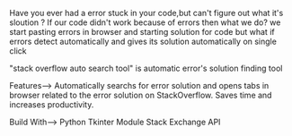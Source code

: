 Have you ever had a error stuck in your code,but can't figure out what it's sloution ?
If our code didn't work because of  errors then what we do?
we start pasting errors in browser and starting solution for code 
but what if errors detect automatically and gives its solution automatically on single click

"stack overflow auto search tool" is automatic error's solution finding tool


Features-->
Automatically searchs for error solution and opens tabs in browser related to the error solution on StackOverflow.
Saves time and increases productivity.

Build With-->
Python
Tkinter Module
Stack Exchange API







